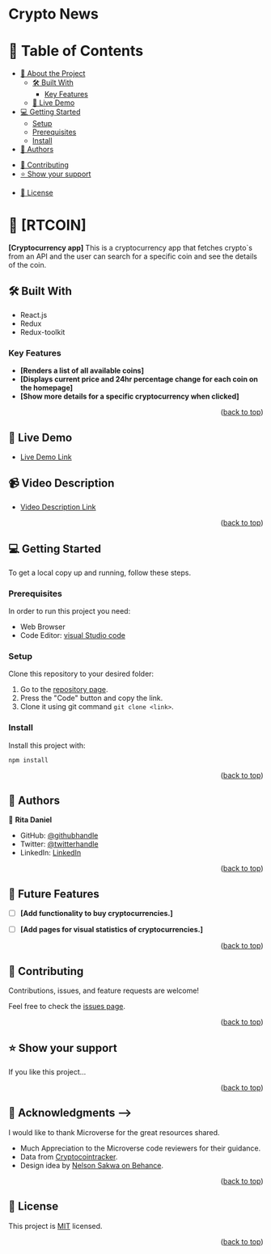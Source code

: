 # Crypto News
<a name="readme-top"></a>

<!-- TABLE OF CONTENTS -->

# 📗 Table of Contents

- [📖 About the Project](#about-project)
  - [🛠 Built With](#built-with)
    <!-- - [Tech Stack](#tech-stack) -->
    - [Key Features](#key-features) 
  - [🚀 Live Demo](#live-demo)
- [💻 Getting Started](#getting-started)
  - [Setup](#setup)
  - [Prerequisites](#prerequisites)
  - [Install](#install)
  <!-- - [Usage](#usage)
  - [Run tests](#run-tests)
  - [Deployment](#triangular_flag_on_post-deployment) -->
- [👥 Authors](#authors)
<!-- - [🔭 Future Features](#future-features) -->
- [🤝 Contributing](#contributing)
- [⭐️ Show your support](#support)
<!-- - [🙏 Acknowledgements](#acknowledgements) -->
<!-- - [❓ FAQ](#faq) -->
- [📝 License](#license)

<!-- PROJECT DESCRIPTION -->

# 📖 [RTCOIN] <a name="about-project"></a>


**[Cryptocurrency app]**  This is a cryptocurrency app that fetches crypto`s from an API and the user can search for a specific coin and see the details of the coin.

## 🛠 Built With <a name="built-with"></a>

- React.js
- Redux
- Redux-toolkit
 ### Key Features <a name="key-features"></a>

- **[Renders a list of all available coins]**
- **[Displays current price and 24hr percentage change for each coin on the homepage]**
- **[Show more details for a specific cryptocurrency when clicked]**

<p align="right">(<a href="#readme-top">back to top</a>)</p> 

## 🚀 Live Demo <a name="live-demo"></a>


- [Live Demo Link](https://rtcoin.netlify.app/)

## 📹 Video Description

- [Video Description Link](https://www.loom.com/share/13401e0197b64c9a83a587eee9b171ba)

<p align="right">(<a href="#readme-top">back to top</a>)</p>

## 💻 Getting Started <a name="getting-started"></a>

To get a local copy up and running, follow these steps.

### Prerequisites

In order to run this project you need:

- Web Browser
- Code Editor: [visual Studio code](https://code.visualstudio.com/)

### Setup

Clone this repository to your desired folder:

1. Go to the [repository page](https://github.com/RitaDee/crypto-news.git).
2. Press the "Code" button and copy the link.
3. Clone it using git command `git clone <link>`.

### Install

Install this project with:

```
npm install
```

<p align="right">(<a href="#readme-top">back to top</a>)</p>

## 👥 Authors <a name="authors"></a>


👤 **Rita Daniel**

- GitHub: [@githubhandle](https://github.com/RitaDee)
- Twitter: [@twitterhandle](https://twitter.com/durdana_dee)
- LinkedIn: [LinkedIn](https://linkedin.com/in/rita-daniel)


<p align="right">(<a href="#readme-top">back to top</a>)</p>

## 🔭 Future Features <a name="future-features"></a>


- [ ] **[Add functionality to buy cryptocurrencies.]**
- [ ] **[Add pages for visual statistics of cryptocurrencies.]**


<p align="right">(<a href="#readme-top">back to top</a>)</p>

<!-- CONTRIBUTING -->

## 🤝 Contributing <a name="contributing"></a>

Contributions, issues, and feature requests are welcome!

Feel free to check the [issues page](../../issues/).

<p align="right">(<a href="#readme-top">back to top</a>)</p>

## ⭐️ Show your support <a name="support"></a>


If you like this project...

<p align="right">(<a href="#readme-top">back to top</a>)</p>


## 🙏 Acknowledgments <a name="acknowledgements"></a> -->

I would like to thank Microverse for the great resources shared.
- Much Appreciation to the Microverse code reviewers for their guidance.
- Data from [Cryptocointracker](https://cryptocointracker.com/api/coinstats/get/public-v1-coins).
- Design idea by [Nelson Sakwa on Behance](https://www.behance.net/sakwadesignstudio).

<p align="right">(<a href="#readme-top">back to top</a>)</p>

## 📝 License <a name="license"></a>

This project is [MIT](./MIT.md) licensed.

<p align="right">(<a href="#readme-top">back to top</a>)</p>
